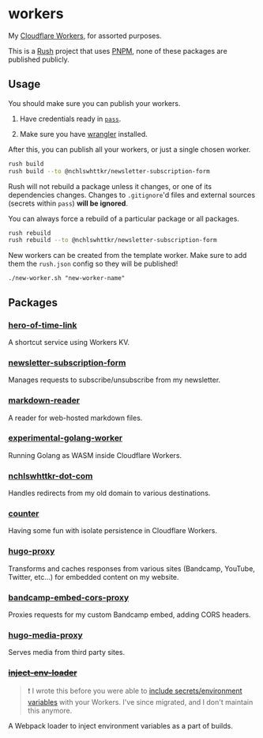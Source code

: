 # workers

My [Cloudflare Workers](https://workers.dev), for assorted purposes.

This is a [Rush](https://rushjs.io) project that uses [PNPM](https://pnpm.js.org/), none of these packages are published publicly.

## Usage

You should make sure you can publish your workers.

1. Have credentials ready in [`pass`](https://passwordstore.org/).

1. Make sure you have [wrangler](https://github.com/cloudflare/wrangler) installed.

After this, you can publish all your workers, or just a single chosen worker.

```sh
rush build
rush build --to @nchlswhttkr/newsletter-subscription-form
```

Rush will not rebuild a package unless it changes, or one of its dependencies changes. Changes to `.gitignore`'d files and external sources (secrets within `pass`) **will be ignored**.

You can always force a rebuild of a particular package or all packages.

```sh
rush rebuild
rush rebuild --to @nchlswhttkr/newsletter-subscription-form
```

New workers can be created from the template worker. Make sure to add them the `rush.json` config so they will be published!

```
./new-worker.sh "new-worker-name"
```

## Packages

### [hero-of-time-link](./workers/hero-of-time-link)

A shortcut service using Workers KV.

### [newsletter-subscription-form](./workers/newsletter-subscription-form)

Manages requests to subscribe/unsubscribe from my newsletter.

### [markdown-reader](./workers/markdown-reader)

A reader for web-hosted markdown files.

### [experimental-golang-worker](./workers/experimental-golang-worker)

Running Golang as WASM inside Cloudflare Workers.

### [nchlswhttkr-dot-com](./workers/nchlswhttkr-dot-com)

Handles redirects from my old domain to various destinations.

### [counter](./workers/counter)

Having some fun with isolate persistence in Cloudflare Workers.

### [hugo-proxy](./workers/hugo-proxy)

Transforms and caches responses from various sites (Bandcamp, YouTube, Twitter, etc...) for embedded content on my website.

### [bandcamp-embed-cors-proxy](./workers/bandcamp-embed-cors-proxy)

Proxies requests for my custom Bandcamp embed, adding CORS headers.

### [hugo-media-proxy](./workers/hugo-media-proxy)

Serves media from third party sites.

### ~~[inject-env-loader](./webpack/inject-env-loader)~~

> :exclamation: I wrote this before you were able to [include secrets/environment variables](https://blog.cloudflare.com/workers-secrets-environment/) with your Workers. I've since migrated, and I don't maintain this anymore.

A Webpack loader to inject environment variables as a part of builds.
